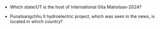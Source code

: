 - Which state/UT is the host of International Gita Mahotsav-2024?

- Punatsangchhu II hydroelectric project, which was seen in the news, is located in which country?

